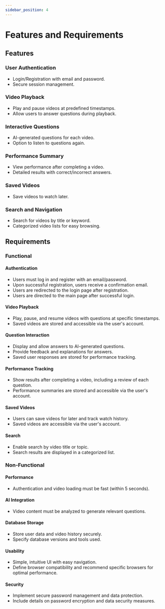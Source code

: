 ```yaml
---
sidebar_position: 4
---
```


# Features and Requirements

## Features

### User Authentication 
- Login/Registration with email and password.
- Secure session management.

### Video Playback
- Play and pause videos at predefined timestamps.
- Allow users to answer questions during playback.

### Interactive Questions
- AI-generated questions for each video.
- Option to listen to questions again.

### Performance Summary
- View performance after completing a video.
- Detailed results with correct/incorrect answers.

### Saved Videos
- Save videos to watch later.

### Search and Navigation
- Search for videos by title or keyword.
- Categorized video lists for easy browsing.

## Requirements

### Functional

#### Authentication
- Users must log in and register with an email/password.
- Upon successful registration, users receive a confirmation email.
- Users are redirected to the login page after registration.
- Users are directed to the main page after successful login.

#### Video Playback
- Play, pause, and resume videos with questions at specific timestamps.
- Saved videos are stored and accessible via the user's account.

#### Question Interaction
- Display and allow answers to AI-generated questions.
- Provide feedback and explanations for answers.
- Saved user responses are stored for performance tracking.

#### Performance Tracking
- Show results after completing a video, including a review of each question.
- Performance summaries are stored and accessible via the user's account.

#### Saved Videos
- Users can save videos for later and track watch history.
- Saved videos are accessible via the user's account.

#### Search
- Enable search by video title or topic.
- Search results are displayed in a categorized list.

### Non-Functional

#### Performance
- Authentication and video loading must be fast (within 5 seconds).

#### AI Integration
- Video content must be analyzed to generate relevant questions.

#### Database Storage
- Store user data and video history securely.
- Specify database versions and tools used.

#### Usability
- Simple, intuitive UI with easy navigation.
- Define browser compatibility and recommend specific browsers for optimal performance.

#### Security
- Implement secure password management and data protection.
- Include details on password encryption and data security measures.